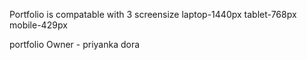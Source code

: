 Portfolio is compatable with  3 screensize 
laptop-1440px
tablet-768px
mobile-429px

portfolio Owner - priyanka dora